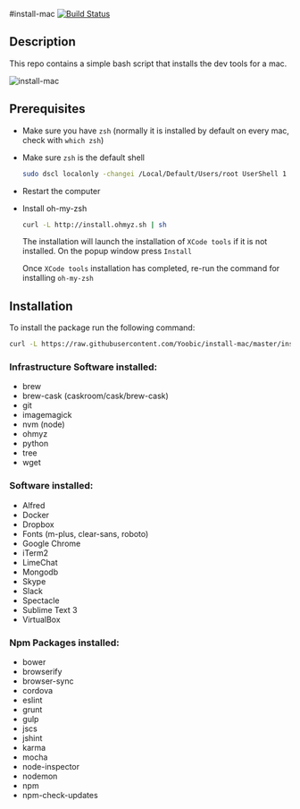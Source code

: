#install-mac
[![Build Status](https://travis-ci.org/Yoobic/install-mac.svg?branch=master)](https://travis-ci.org/Yoobic/install-mac)

## Description
This repo contains a simple bash script that installs the dev tools for a mac.

![install-mac](https://cloud.githubusercontent.com/assets/4806944/5983453/368a062e-a8d6-11e4-873a-29f303efcbf6.png)

## Prerequisites
* Make sure you have `zsh` (normally it is installed by default on every mac, check with `which zsh`)
* Make sure `zsh` is the default shell
  
    ```bash
    sudo dscl localonly -changei /Local/Default/Users/root UserShell 1 $(which zsh)
    ```
* Restart the computer
* Install oh-my-zsh

    ```bash
    curl -L http://install.ohmyz.sh | sh
    ```

    The installation will launch the installation of `XCode tools` if it is not installed. On the popup window press `Install` 

    Once `XCode tools` installation has completed, re-run the command for installing `oh-my-zsh`

## Installation
To install the package run the following command:
```bash
curl -L https://raw.githubusercontent.com/Yoobic/install-mac/master/install.sh | sh
```

### Infrastructure Software installed:
* brew
* brew-cask (caskroom/cask/brew-cask)
* git
* imagemagick
* nvm (node)
* ohmyz
* python
* tree
* wget

### Software installed:
* Alfred
* Docker
* Dropbox
* Fonts (m-plus, clear-sans, roboto)
* Google Chrome
* iTerm2
* LimeChat
* Mongodb
* Skype
* Slack
* Spectacle
* Sublime Text 3
* VirtualBox

### Npm Packages installed:
* bower
* browserify
* browser-sync
* cordova
* eslint
* grunt
* gulp
* jscs
* jshint
* karma
* mocha
* node-inspector
* nodemon
* npm
* npm-check-updates


